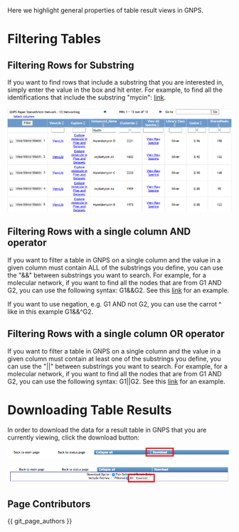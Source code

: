 Here we highlight general properties of table result views in GNPS.

# Filtering Tables

## Filtering Rows for Substring

If you want to find rows that include a substring that you are interested in, simply enter the value in the box and hit enter. For example, to find all the identifications that include the substring "mycin": [link](https://gnps.ucsd.edu/ProteoSAFe/result.jsp?task=24b62946372c4044b49fceb662856e41&view=view_all_annotations_DB#%7B%22main.Compound_Name_input%22%3A%22mycin%22%7D).

![](img/results/filtering.png)

## Filtering Rows with a single column AND operator

If you want to filter a table in GNPS on a single column and the value in a given column must contain ALL of the substrings you define, you can use the "&&" between substrings you want to search. For example, for a molecular network, if you want to find all the nodes that are from G1 AND G2, you can use the following syntax: G1&&G2. See this [link](https://gnps.ucsd.edu/ProteoSAFe/result.jsp?task=24b62946372c4044b49fceb662856e41&view=view_all_clusters_withID_beta#%7B%22main.DefaultGroups_input%22%3A%22G1%26%26G2%22%7D) for an example.

If you want to use negation, e.g. G1 AND not G2, you can use the carrot ^ like in this example G1&&^G2. 

## Filtering Rows with a single column OR operator

If you want to filter a table in GNPS on a single column and the value in a given column must contain at least one of the substrings you define, you can use the "||" between substrings you want to search. For example, for a molecular network, if you want to find all the nodes that are from G1 AND G2, you can use the following syntax: G1||G2. See this [link](https://gnps.ucsd.edu/ProteoSAFe/result.jsp?task=24b62946372c4044b49fceb662856e41&view=view_all_clusters_withID_beta#%7B%22main.DefaultGroups_input%22%3A%22G1%7C%7CG2%22%7D) for an example.

# Downloading Table Results

In order to download the data for a result table in GNPS that you are currently viewing, click the download button:

![img](img/results/download1.png)

![img](img/results/download2.png)

## Page Contributors

{{ git_page_authors }}